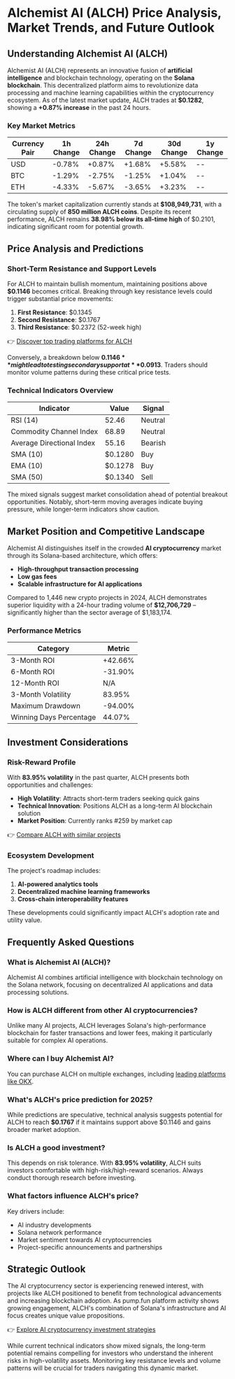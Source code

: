 # Alchemist AI (ALCH) Price Analysis, Market Trends, and Future Outlook

## Understanding Alchemist AI (ALCH)
Alchemist AI (ALCH) represents an innovative fusion of **artificial intelligence** and blockchain technology, operating on the **Solana blockchain**. This decentralized platform aims to revolutionize data processing and machine learning capabilities within the cryptocurrency ecosystem. As of the latest market update, ALCH trades at **$0.1282**, showing a **+0.87% increase** in the past 24 hours.

### Key Market Metrics
| Currency Pair | 1h Change | 24h Change | 7d Change | 30d Change | 1y Change |
|---------------|-----------|------------|-----------|------------|-----------|
| USD           | -0.78%    | +0.87%     | +1.68%    | +5.58%     | --        |
| BTC           | -1.29%    | -2.75%     | -1.25%    | +1.04%     | --        |
| ETH           | -4.33%    | -5.67%     | -3.65%    | +3.23%     | --        |

The token's market capitalization currently stands at **$108,949,731**, with a circulating supply of **850 million ALCH coins**. Despite its recent performance, ALCH remains **38.98% below its all-time high** of $0.2101, indicating significant room for potential growth.

## Price Analysis and Predictions
### Short-Term Resistance and Support Levels
For ALCH to maintain bullish momentum, maintaining positions above **$0.1146** becomes critical. Breaking through key resistance levels could trigger substantial price movements:

1. **First Resistance**: $0.1345  
2. **Second Resistance**: $0.1767  
3. **Third Resistance**: $0.2372 (52-week high)

👉 [Discover top trading platforms for ALCH](https://bit.ly/okx-bonus)

Conversely, a breakdown below **$0.1146** might lead to testing secondary support at **$0.0913**. Traders should monitor volume patterns during these critical price tests.

### Technical Indicators Overview
| Indicator               | Value     | Signal    |
|-------------------------|-----------|-----------|
| RSI (14)                | 52.46     | Neutral   |
| Commodity Channel Index | 68.89     | Neutral   |
| Average Directional Index| 55.16    | Bearish   |
| SMA (10)                | $0.1280   | Buy       |
| EMA (10)                | $0.1278   | Buy       |
| SMA (50)                | $0.1340   | Sell      |

The mixed signals suggest market consolidation ahead of potential breakout opportunities. Notably, short-term moving averages indicate buying pressure, while longer-term indicators show caution.

## Market Position and Competitive Landscape
Alchemist AI distinguishes itself in the crowded **AI cryptocurrency** market through its Solana-based architecture, which offers:

- **High-throughput transaction processing**
- **Low gas fees**
- **Scalable infrastructure for AI applications**

Compared to 1,446 new crypto projects in 2024, ALCH demonstrates superior liquidity with a 24-hour trading volume of **$12,706,729** – significantly higher than the sector average of $1,183,174.

### Performance Metrics
| Category                | Metric                  |
|-------------------------|-------------------------|
| 3-Month ROI             | +42.66%                 |
| 6-Month ROI             | -31.90%                 |
| 12-Month ROI            | N/A                     |
| 3-Month Volatility      | 83.95%                  |
| Maximum Drawdown        | -94.00%                 |
| Winning Days Percentage | 44.07%                  |

## Investment Considerations
### Risk-Reward Profile
With **83.95% volatility** in the past quarter, ALCH presents both opportunities and challenges:

- **High Volatility**: Attracts short-term traders seeking quick gains
- **Technical Innovation**: Positions ALCH as a long-term AI blockchain solution
- **Market Position**: Currently ranks #259 by market cap

👉 [Compare ALCH with similar projects](https://bit.ly/okx-bonus)

### Ecosystem Development
The project's roadmap includes:

1. **AI-powered analytics tools**
2. **Decentralized machine learning frameworks**
3. **Cross-chain interoperability features**

These developments could significantly impact ALCH's adoption rate and utility value.

## Frequently Asked Questions

### What is Alchemist AI (ALCH)?
Alchemist AI combines artificial intelligence with blockchain technology on the Solana network, focusing on decentralized AI applications and data processing solutions.

### How is ALCH different from other AI cryptocurrencies?
Unlike many AI projects, ALCH leverages Solana's high-performance blockchain for faster transactions and lower fees, making it particularly suitable for complex AI operations.

### Where can I buy Alchemist AI?
You can purchase ALCH on multiple exchanges, including [leading platforms like OKX](https://bit.ly/okx-bonus).

### What's ALCH's price prediction for 2025?
While predictions are speculative, technical analysis suggests potential for ALCH to reach **$0.1767** if it maintains support above $0.1146 and gains broader market adoption.

### Is ALCH a good investment?
This depends on risk tolerance. With **83.95% volatility**, ALCH suits investors comfortable with high-risk/high-reward scenarios. Always conduct thorough research before investing.

### What factors influence ALCH's price?
Key drivers include:
- AI industry developments
- Solana network performance
- Market sentiment towards AI cryptocurrencies
- Project-specific announcements and partnerships

## Strategic Outlook
The AI cryptocurrency sector is experiencing renewed interest, with projects like ALCH positioned to benefit from technological advancements and increasing blockchain adoption. As pump.fun platform activity shows growing engagement, ALCH's combination of Solana's infrastructure and AI focus creates unique value propositions.

👉 [Explore AI cryptocurrency investment strategies](https://bit.ly/okx-bonus)

While current technical indicators show mixed signals, the long-term potential remains compelling for investors who understand the inherent risks in high-volatility assets. Monitoring key resistance levels and volume patterns will be crucial for traders navigating this dynamic market.
